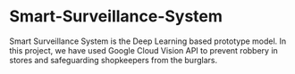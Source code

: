 # Smart-Surveillance-System
Smart Surveillance System is the Deep Learning based prototype model. In this project, we have used  Google Cloud Vision API to prevent robbery in stores and safeguarding shopkeepers from the burglars.
